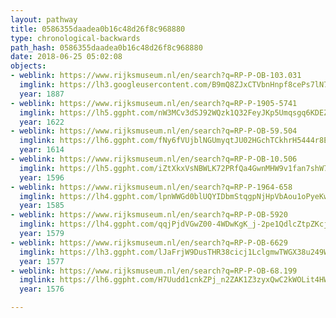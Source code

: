 ```yaml
---
layout: pathway
title: 0586355daadea0b16c48d26f8c968880
type: chronological-backwards
path_hash: 0586355daadea0b16c48d26f8c968880
date: 2018-06-25 05:02:08
objects:
- weblink: https://www.rijksmuseum.nl/en/search?q=RP-P-OB-103.031
  imglink: https://lh3.googleusercontent.com/B9mQ8ZJxCTVbnHnpf8cePs7lN7m73H8Xku_OUIqHnSSuO7gMHsjz5phcAh0nn6slQ5iOkah67W6PMqr6sFNsrgBNcw=s200
  year: 1887
- weblink: https://www.rijksmuseum.nl/en/search?q=RP-P-1905-5741
  imglink: https://lh5.ggpht.com/nW3MCv3dSJ92WQzk1Q32FeyJKp5Umqsgq6KDEZLaZ6NW6KhwqtDZOsibQbw6OBhnIV-E8o-HdE5xY1KZ_fUIYDyv2MKb=s200
  year: 1622
- weblink: https://www.rijksmuseum.nl/en/search?q=RP-P-OB-59.504
  imglink: https://lh6.ggpht.com/fNy6fVUjblNGUmyqtJU02HGchTCkhrH5444r8EEwKOo7E-mKd-KJ115jSfBLyTKgV1mMJe_jicueREJFJPoM0_Q6yw=s200
  year: 1614
- weblink: https://www.rijksmuseum.nl/en/search?q=RP-P-OB-10.506
  imglink: https://lh5.ggpht.com/iZtXkxVsNBWLK72PRfQa4GwnMHW9v1fan7shW7tw88YmFj9PdUR0q6i4EdNme5t03Kv0C_63LGSQULq3YiqlpiLfgQ=s200
  year: 1596
- weblink: https://www.rijksmuseum.nl/en/search?q=RP-P-1964-658
  imglink: https://lh4.ggpht.com/lpnWWGd0blUQYIDbmStqgpNjHpVbAou1oPyeKwTAKbdItce02Y2TSH78_D4RtKuXMr4IQxYqZeyJ7bt3tsGwRH3kkw=s200
  year: 1585
- weblink: https://www.rijksmuseum.nl/en/search?q=RP-P-OB-5920
  imglink: https://lh4.ggpht.com/qqjPjdVGwZ00-4WDwKgK_j-2pe1QdlcZtpZKcjXvSSLrkTctDdiM1ThXZdb5JmhTpBtNV_f1oi-GioAawzRw7kzHFv8=s200
  year: 1579
- weblink: https://www.rijksmuseum.nl/en/search?q=RP-P-OB-6629
  imglink: https://lh3.ggpht.com/lJaFrjW9DusTHR38cicj1LclgmwTWGX38u249WED_qKZHh4AI5Lsp27gsPyW0mlIg00c39ptyPOGsSs9NaxGRNxZ-Em3=s200
  year: 1577
- weblink: https://www.rijksmuseum.nl/en/search?q=RP-P-OB-68.199
  imglink: https://lh6.ggpht.com/H7Uudd1cnkZPj_n2ZAK1Z3zyxQwC2kWOLit4HWqwZJXh5Eh21CROiNiIhcGuvLI4iAafYQKaEVnProbDH06ibLpUd_U=s200
  year: 1576

---
```

